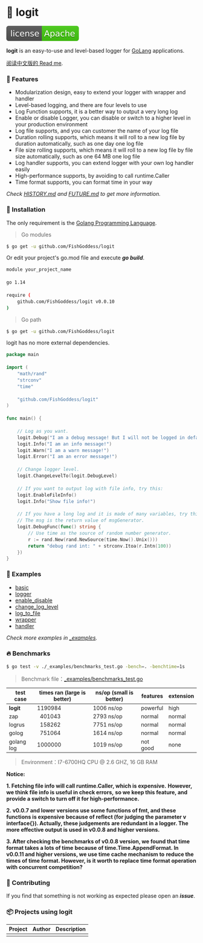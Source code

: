 # 📝 logit

[![License](./license.svg)](https://www.apache.org/licenses/LICENSE-2.0.html)

**logit** is an easy-to-use and level-based logger for [GoLang](https://golang.org) applications.

[阅读中文版的 Read me](./README.md).

### 🥇 Features

* Modularization design, easy to extend your logger with wrapper and handler
* Level-based logging, and there are four levels to use
* Log Function supports, it is a better way to output a very long log
* Enable or disable Logger, you can disable or switch to a higher level in your production environment
* Log file supports, and you can customer the name of your log file
* Duration rolling supports, which means it will roll to a new log file by duration automatically, such as one day one log file
* File size rolling supports, which means it will roll to a new log file by file size automatically, such as one 64 MB one log file
* Log handler supports, you can extend logger with your own log handler easily
* High-performance supports, by avoiding to call runtime.Caller
* Time format supports, you can format time in your way

_Check [HISTORY.md](./HISTORY.md) and [FUTURE.md](./FUTURE.md) to get more information._

### 🚀 Installation

The only requirement is the [Golang Programming Language](https://golang.org).

> Go modules

```bash
$ go get -u github.com/FishGoddess/logit
```

Or edit your project's go.mod file and execute _**go build**_.

```bash
module your_project_name

go 1.14

require (
    github.com/FishGoddess/logit v0.0.10
)
```

> Go path

```bash
$ go get -u github.com/FishGoddess/logit
```

logit has no more external dependencies.

```go
package main

import (
    "math/rand"
    "strconv"
    "time"
    
    "github.com/FishGoddess/logit"
)

func main() {
    
    // Log as you want.
    logit.Debug("I am a debug message! But I will not be logged in default level!")
    logit.Info("I am an info message!")
    logit.Warn("I am a warn message!")
    logit.Error("I am an error message!")
    
    // Change logger level.
    logit.ChangeLevelTo(logit.DebugLevel)

    // If you want to output log with file info, try this:
    logit.EnableFileInfo()
    logit.Info("Show file info!")

    // If you have a long log and it is made of many variables, try this:
    // The msg is the return value of msgGenerator.
    logit.DebugFunc(func() string {
        // Use time as the source of random number generator.
        r := rand.New(rand.NewSource(time.Now().Unix()))
        return "debug rand int: " + strconv.Itoa(r.Intn(100))
    })
}
```

### 📖 Examples

* [basic](./_examples/basic.go)
* [logger](./_examples/logger.go)
* [enable_disable](./_examples/enable_disable.go)
* [change_log_level](./_examples/change_log_level.go)
* [log_to_file](./_examples/log_to_file.go)
* [wrapper](./_examples/wrapper.go)
* [handler](./_examples/logger_handler.go)

_Check more examples in [_examples](./_examples)._

### 🔥 Benchmarks

```bash
$ go test -v ./_examples/benchmarks_test.go -bench=. -benchtime=1s
```

> Benchmark file：[_examples/benchmarks_test.go](./_examples/benchmarks_test.go)

| test case | times ran (large is better) |  ns/op (small is better) | features | extension |
| -----------|--------|-------------|-------------|-------------|
| **logit** | 1190984 | 1006 ns/op | powerful | high |
| zap | &nbsp; 401043 | 2793 ns/op | normal | normal |
| logrus | &nbsp; 158262 | 7751 ns/op | normal | normal |
| golog | &nbsp; 751064 | 1614 ns/op | normal | normal |
| golang log | 1000000 | 1019 ns/op | not good | none |

> Environment：I7-6700HQ CPU @ 2.6 GHZ, 16 GB RAM

**Notice:**

**1. Fetching file info will call runtime.Caller, which is expensive.**
**However, we think file info is useful in check errors,**
**so we keep this feature, and provide a switch to turn off it for high-performance.**

**2. v0.0.7 and lower versions use some functions of fmt, and these functions is expensive**
**because of reflect (for judging the parameter v interface{}). Actually, these judgements**
**are redundant in a logger. The more effective output is used in v0.0.8 and higher versions.**

**3. After checking the benchmarks of v0.0.8 version, we found that time format takes a lots of time**
**because of time.Time.AppendFormat. In v0.0.11 and higher versions, we use time cache mechanism to**
**reduce the times of time format. However, is it worth to replace time format operation with concurrent competition?**

### 👥 Contributing

If you find that something is not working as expected please open an _**issue**_.

### 📦 Projects using logit

| Project | Author | Description |
| -----------|--------|-------------|
|  |  |  |

